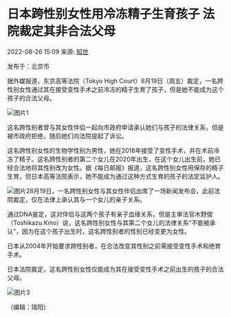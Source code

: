 # 日本跨性别女性用冷冻精子生育孩子 法院裁定其非合法父母

2022-08-26 15:09 来源: [知世](https://www.sohu.com/a/578893016_656058?spm=smpc.content-abroad.content.1.1737560629927SG9LJpq)

发布于：北京市

据外媒报道，东京高等法院（Tokyo High Court）8月19日（周五）裁定，一名跨性别女性通过其在接受变性手术之前冷冻的精子生育了孩子，但是她不能成为这个孩子的合法父母。

![图片1](//p5.itc.cn/q_70/images03/20220826/28541588901f488a9704feda54d81eb1.jpeg)

这名跨性别者曾与其女性伴侣一起向市政府申请承认她们与孩子的法律关系，但是被市政府拒绝，随后她们向法院提起了诉讼。

这名跨性别女性的生物学性别为男性，她在2018年接受了变性手术，并在术前冷冻了精子。这名跨性别者的第二个女儿在2020年出生，在这个女儿出生前，她已经合法地将其性别改为女性。据《每日邮报》报道，这名跨性别女性用保存的精子生育，但日本高等法院表示，她不能成为通过这种方式生育的孩子的法定监护人。

![图片2](//p9.itc.cn/q_70/images03/20220826/764b0f3fceea4be6959ecd3517bc985a.png)8月19日，一名跨性别女性与其女性伴侣出席了一场新闻发布会，此前法院裁定，仅在法律上承认其与一个女儿的亲子关系。

通过DNA鉴定，这对伴侣与这两个孩子有亲子血缘关系，但是主审法官木野俊（Toshikazu Kino）说，这名跨性别女性与其第二个女儿的法律关系“不能被承认”，因为在这个孩子出生时，这名跨性别者的性别已经变更为女性。

日本从2004年开始要求跨性别者，在合法改变其性别之前需接受变性手术和绝育手术。

日本法院裁定，这名跨性别女性仅能成为其在接受变性手术之前出生的孩子的合法父母。

![图片3](//p3.itc.cn/q_70/images03/20220826/14cb820d8f944fff893fc1c3b05e07c1.png)

（编辑：瑞阳）
<!-- tcd_original_link https://www.sohu.com/a/578893016_656058 -->
